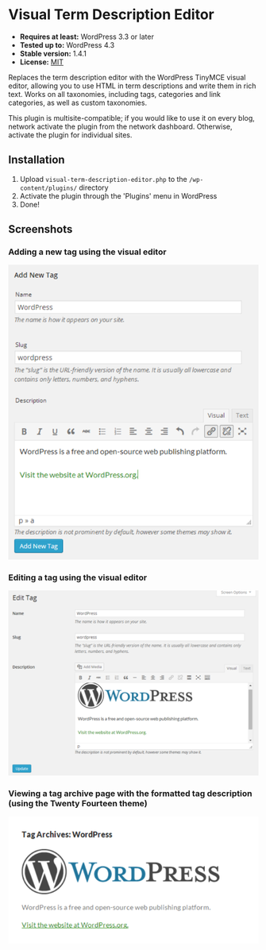 # Visual Term Description Editor

* __Requires at least:__ WordPress 3.3 or later
* __Tested up to:__ WordPress 4.3
* __Stable version:__ 1.4.1
* __License:__ [MIT](http://opensource.org/licenses/MIT)

Replaces the term description editor with the WordPress TinyMCE visual editor, allowing you to use HTML in term descriptions and write them in rich text. Works on all taxonomies, including tags, categories and link categories, as well as custom taxonomies.

This plugin is multisite-compatible; if you would like to use it on every blog, network activate the plugin from the network dashboard. Otherwise, activate the plugin for individual sites.

## Installation

1. Upload `visual-term-description-editor.php` to the `/wp-content/plugins/` directory
2. Activate the plugin through the 'Plugins' menu in WordPress
3. Done!

## Screenshots

### Adding a new tag using the visual editor
![Adding a new tag using the visual editor](screenshot-1.png)

### Editing a tag using the visual editor
![Editing a tag using the visual editor](screenshot-2.png)

### Viewing a tag archive page with the formatted tag description (using the Twenty Fourteen theme)
![Viewing a tag archive page with the formatted tag description (using the Twenty Fourteen theme)](screenshot-3.png)
